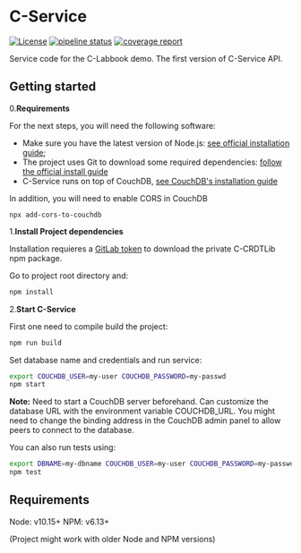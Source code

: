 # C-Service

[![License](https://img.shields.io/badge/license-MIT-green)](https://opensource.org/licenses/MIT)
[![pipeline status](https://gitlab.inria.fr/concordant/software/c-service/badges/master/pipeline.svg)](https://gitlab.inria.fr/concordant/software/c-service/-/commits/master)
[![coverage report](https://gitlab.inria.fr/concordant/software/c-service/badges/master/coverage.svg)](https://gitlab.inria.fr/concordant/software/c-service/-/commits/master)

Service code for the C-Labbook demo.
The first version of C-Service API.

## Getting started

0.**Requirements**

For the next steps, you will need the following software:

- Make sure you have the latest version of Node.js: [see official installation guide](https://nodejs.org/en/download/);
- The project uses Git to download some required dependencies: [follow the official install guide](https://git-scm.com/book/en/v2/Getting-Started-Installing-Git)
- C-Service runs on top of CouchDB, [see CouchDB's installation guide](https://docs.couchdb.org/en/stable/install/index.html)

In addition, you will need to enable CORS in CouchDB

```shell
npx add-cors-to-couchdb
```

1.**Install Project dependencies**

Installation requieres a [GitLab token](https://docs.gitlab.com/ee/user/project/deploy_tokens/) to download the private C-CRDTLib npm package.

Go to project root directory and:

```bash
npm install
```

2.**Start C-Service**

First one need to compile build the project:

```bash
npm run build
```

Set database name and credentials and run service:

```bash
export COUCHDB_USER=my-user COUCHDB_PASSWORD=my-passwd
npm start
```

**Note:** Need to start a CouchDB server beforehand. Can customize the database URL with the environment variable COUCHDB_URL.
You might need to change the binding address in the CouchDB admin panel to allow peers to connect to the database.

You can also run tests using:

```bash
export DBNAME=my-dbname COUCHDB_USER=my-user COUCHDB_PASSWORD=my-passwd
npm test
```

## Requirements

Node: v10.15+
NPM: v6.13+

(Project might work with older Node and NPM versions)
